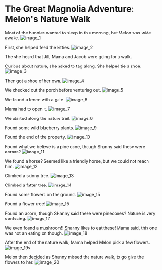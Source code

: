 # The Great Magnolia Adventure: Melon's Nature Walk

Most of the bunnies wanted to sleep in this morning, but Melon was wide awake.
![image_1](pictures/image_1.jpg)
<div style="page-break-after: always;"></div>

First, she helped feed the kitties.
![image_2](pictures/image_2.jpg)
<div style="page-break-after: always;"></div>

The she heard that Jill, Mama and Jacob were going for a walk. 

Curious about nature, she asked to tag along. She helped tie a shoe.
![image_3](pictures/image_3.jpg)
<div style="page-break-after: always;"></div>

Then got a shoe of her own.
![image_4](pictures/image_4.jpg)
<div style="page-break-after: always;"></div>

We checked out the porch before venturing out.
![image_5](pictures/image_5.jpg)
<div style="page-break-after: always;"></div>

We found a fence with a gate.
![image_6](pictures/image_6.jpg)
<div style="page-break-after: always;"></div>

Mama had to open it.
![image_7](pictures/image_7.jpg)
<div style="page-break-after: always;"></div>

We started along the nature trail.
![image_8](pictures/image_8.jpg)
<div style="page-break-after: always;"></div>

Found some wild blueberry plants.
![image_9](pictures/image_9.jpg)
<div style="page-break-after: always;"></div>

Found the end of the property.
![image_10](pictures/image_10.jpg)
<div style="page-break-after: always;"></div>

Found what we believe is a pine cone, though Shanny said these were acrons?
![image_11](pictures/image_11.jpg)
<div style="page-break-after: always;"></div>

We found a horse? Seemed like a friendly horse, but we could not reach him.
![image_12](pictures/image_12.jpg)
<div style="page-break-after: always;"></div>

Climbed a skinny tree.
![image_13](pictures/image_13.jpg)
<div style="page-break-after: always;"></div>

Climbed a fatter tree.
![image_14](pictures/image_14.jpg)
<div style="page-break-after: always;"></div>

Found some flowers on the ground.
![image_15](pictures/image_15.jpg)
<div style="page-break-after: always;"></div>

Found a flower tree!
![image_16](pictures/image_16.jpg)
<div style="page-break-after: always;"></div>

Found an acorn, though SHanny said these were pinecones? Nature is very confusing.
![image_17](pictures/image_17.jpg)
<div style="page-break-after: always;"></div>

We even found a mushroom!! Shanny likes to eat these! Mama said, this one was not an eating on though.
![image_18](pictures/image_18.jpg)
<div style="page-break-after: always;"></div>

After the end of the nature walk, Mama helped Melon pick a few flowers.
![image_19s](pictures/image_19.jpg)
<div style="page-break-after: always;"></div>

Melon then decided as Shanny missed the nature walk, to go give the flowers to her.
![image_20](pictures/image_20.jpg)
<div style="page-break-after: always;"></div>